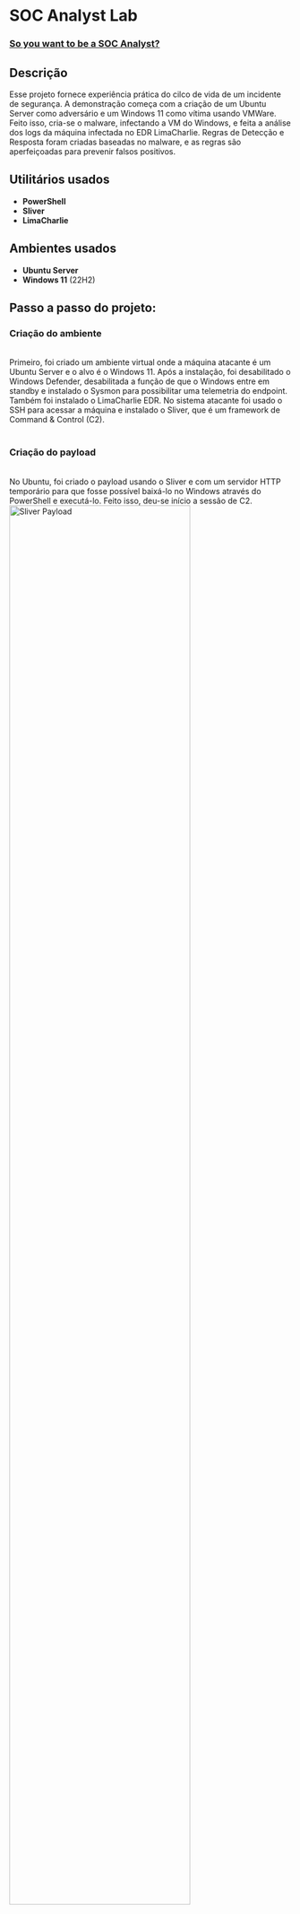 <h1>SOC Analyst Lab</h1>

### [So you want to be a SOC Analyst?](https://blog.ecapuano.com/p/so-you-want-to-be-a-soc-analyst-part)

<h2>Descrição</h2>
Esse projeto fornece experiência prática do cilco de vida de um incidente de segurança. A demonstração começa com a criação de um Ubuntu Server como adversário e um Windows 11 como vítima usando VMWare. Feito isso, cria-se o malware, infectando a VM do Windows, e feita a análise dos logs da máquina infectada no EDR LimaCharlie.
Regras de Detecção e Resposta foram criadas baseadas no malware, e as regras são aperfeiçoadas para prevenir falsos positivos.

<br />


<h2>Utilitários usados</h2>
 
- <b>PowerShell</b>
- <b>Sliver</b>
- <b>LimaCharlie</b>

<h2>Ambientes usados</h2>

- <b>Ubuntu Server</b>
- <b>Windows 11</b> (22H2)

<h2>Passo a passo do projeto:</h2>

<p align="center">
<h3>Criação do ambiente</h3> <br/>
  Primeiro, foi criado um ambiente virtual onde a máquina atacante é um Ubuntu Server e o alvo é o Windows 11. Após a instalação, foi desabilitado o Windows Defender, desabilitada a função de que o Windows entre em standby e instalado o Sysmon para possibilitar uma telemetria do endpoint. Também foi instalado o LimaCharlie EDR.
  No sistema atacante foi usado o SSH para acessar a máquina e instalado o Sliver, que é um framework de Command & Control (C2).
<br />
<br />
<h3>Criação do payload</h3> <br/>
  No Ubuntu, foi criado o payload usando o Sliver e com um servidor HTTP temporário para que fosse possível baixá-lo no Windows através do PowerShell e executá-lo. Feito isso, deu-se início a sessão de C2.
  <img src="https://i.imgur.com/40TWH8r.png" height="80%" width="80%" alt="Sliver Payload"/>
  <img src="https://i.imgur.com/koeGt6Q.png" height="80%" width="80%" alt="Python HTTP server"/>
  <img src="https://i.imgur.com/MUgsHQy.png" height="80%" width="80%" alt="Power Shell Download"/>
  <img src="https://i.imgur.com/qxHESTd.png" height="80%" width="80%" alt="Sliver Session"/>

  Através da telemetria do LimaCharlie EDR, foi possível observar os processos que estavam rodando na máquina, inclusive o malware.
  <img src="https://i.imgur.com/cGiVU4B.png" height="80%" width="80%" alt="LimaCharlie Processes"/>

  O EDR também oferece a possibilidade de escanear com o VirusTotal. No entanto, como o malware foi recém-criado, o VirusTotal o aponta como item não encontrado devido ao seu hash nunca ter sido visto.
  <img src="https://i.imgur.com/RfDY5Zc.png" height="80%" width="80%" alt="LimaCharlie Processes"/>
  
<br />
<br />
<h3>Dump de credenciais</h3> <br/>
  Através do Sliver, foi realizado o dump de credenciais lsass. Isso possibilitou a análise do evento no LimaCharlie. Durante a análise, foi criada uma regra de detecção e resposta (D&R) na detecção de SENSITIVE_PROCESS_ACCESS com o processo terminando com lsass.exe e gerando um relatório.
  <img src="https://i.imgur.com/nCIbXbg.png" height="80%" width="80%" alt="Disk Sanitization Steps"/>
<br />
<br />

<!--
 ```diff
- text in red
+ text in green
! text in orange
# text in gray
@@ text in purple (and bold)@@
```
--!>
